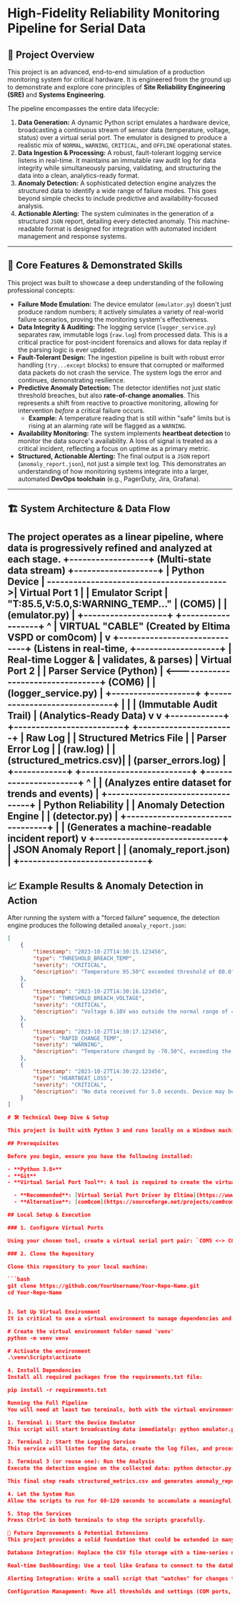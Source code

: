 # High-Fidelity Reliability Monitoring Pipeline for Serial Data

## 🌟 Project Overview

This project is an advanced, end-to-end simulation of a production monitoring system for critical hardware. It is engineered from the ground up to demonstrate and explore core principles of **Site Reliability Engineering (SRE)** and **Systems Engineering**.

The pipeline encompasses the entire data lifecycle:
1.  **Data Generation:** A dynamic Python script emulates a hardware device, broadcasting a continuous stream of sensor data (temperature, voltage, status) over a virtual serial port. The emulator is designed to produce a realistic mix of `NORMAL`, `WARNING`, `CRITICAL`, and `OFFLINE` operational states.
2.  **Data Ingestion & Processing:** A robust, fault-tolerant logging service listens in real-time. It maintains an immutable raw audit log for data integrity while simultaneously parsing, validating, and structuring the data into a clean, analytics-ready format.
3.  **Anomaly Detection:** A sophisticated detection engine analyzes the structured data to identify a wide range of failure modes. This goes beyond simple checks to include predictive and availability-focused analysis.
4.  **Actionable Alerting:** The system culminates in the generation of a structured `JSON` report, detailing every detected anomaly. This machine-readable format is designed for integration with automated incident management and response systems.

---

## 🚀 Core Features & Demonstrated Skills

This project was built to showcase a deep understanding of the following professional concepts:

*   **Failure Mode Emulation:** The device emulator (`emulator.py`) doesn't just produce random numbers; it actively simulates a variety of real-world failure scenarios, proving the monitoring system's effectiveness.
*   **Data Integrity & Auditing:** The logging service (`logger_service.py`) separates raw, immutable logs (`raw.log`) from processed data. This is a critical practice for post-incident forensics and allows for data replay if the parsing logic is ever updated.
*   **Fault-Tolerant Design:** The ingestion pipeline is built with robust error handling (`try...except` blocks) to ensure that corrupted or malformed data packets do not crash the service. The system logs the error and continues, demonstrating resilience.
*   **Predictive Anomaly Detection:** The detector identifies not just static threshold breaches, but also **rate-of-change anomalies**. This represents a shift from reactive to proactive monitoring, allowing for intervention *before* a critical failure occurs.
    *   **Example:** A temperature reading that is still within "safe" limits but is rising at an alarming rate will be flagged as a `WARNING`.
*   **Availability Monitoring:** The system implements **heartbeat detection** to monitor the data source's availability. A loss of signal is treated as a critical incident, reflecting a focus on uptime as a primary metric.
*   **Structured, Actionable Alerting:** The final output is a `JSON` report (`anomaly_report.json`), not just a simple text log. This demonstrates an understanding of how monitoring systems integrate into a larger, automated **DevOps toolchain** (e.g., PagerDuty, Jira, Grafana).

---

## 🏗️ System Architecture & Data Flow

The project operates as a linear pipeline, where data is progressively refined and analyzed at each stage.
+------------------+ (Multi-state data stream) +-------------------+
| Python Device | ----------------------------------------->| Virtual Port 1 |
| Emulator Script | "T:85.5,V:5.0,S:WARNING_TEMP..." | (COM5) |
| (emulator.py) | +-------------------+
+------------------+ ^
|
VIRTUAL "CABLE"
(Created by Eltima VSPD
or com0com)
|
v
+-----------------------------+ (Listens in real-time, +-------------------+
| Real-time Logger & | validates, & parses) | Virtual Port 2 |
| Parser Service (Python) | <---------------------------------+ (COM6) |
| (logger_service.py) | +-------------------+
+-----------------------------+
| |
| (Immutable Audit Trail) | (Analytics-Ready Data)
v v
+------------+ +-------------------------+ +----------------------+
| Raw Log | | Structured Metrics File | | Parser Error Log |
| (raw.log) | | (structured_metrics.csv)| | (parser_errors.log) |
+------------+ +-------------------------+ +----------------------+
^
|
| (Analyzes entire dataset for trends and events)
|
+---------------------------------+
| Python Reliability |
| Anomaly Detection Engine |
| (detector.py) |
+---------------------------------+
|
| (Generates a machine-readable incident report)
v
+-----------------------------+
| JSON Anomaly Report |
| (anomaly_report.json) |
+-----------------------------+
---
## 📈 Example Results & Anomaly Detection in Action

After running the system with a "forced failure" sequence, the detection engine produces the following detailed `anomaly_report.json`:

```json
[
    {
        "timestamp": "2023-10-27T14:30:15.123456",
        "type": "THRESHOLD_BREACH_TEMP",
        "severity": "CRITICAL",
        "description": "Temperature 95.50°C exceeded threshold of 80.0°C."
    },
    {
        "timestamp": "2023-10-27T14:30:16.123456",
        "type": "THRESHOLD_BREACH_VOLTAGE",
        "severity": "CRITICAL",
        "description": "Voltage 6.10V was outside the normal range of 4.5V-5.5V."
    },
    {
        "timestamp": "2023-10-27T14:30:17.123456",
        "type": "RAPID_CHANGE_TEMP",
        "severity": "WARNING",
        "description": "Temperature changed by -70.50°C, exceeding the rate-of-change threshold of 15.0°C."
    },
    {
        "timestamp": "2023-10-27T14:30:22.123456",
        "type": "HEARTBEAT_LOSS",
        "severity": "CRITICAL",
        "description": "No data received for 5.0 seconds. Device may be offline."
    }
]

# 🛠️ Technical Deep Dive & Setup

This project is built with Python 3 and runs locally on a Windows machine.

## Prerequisites

Before you begin, ensure you have the following installed:

- **Python 3.8+**
- **Git**
- **Virtual Serial Port Tool**: A tool is required to create the virtual communication bridge.

  - **Recommended**: [Virtual Serial Port Driver by Eltima](https://www.eltima.com/products/vspdxp/) (The free version allows for one pair, which is sufficient for this project).
  - **Alternative**: [com0com](https://sourceforge.net/projects/com0com/) (A powerful open-source tool, but may require enabling "Test Mode" on modern versions of Windows due to driver signing policies).

## Local Setup & Execution

### 1. Configure Virtual Ports

Using your chosen tool, create a virtual serial port pair: `COM5 <-> COM6`. Ensure the ports are active and visible in Windows Device Manager.

### 2. Clone the Repository

Clone this repository to your local machine:

```bash
git clone https://github.com/YourUsername/Your-Repo-Name.git
cd Your-Repo-Name


3. Set Up Virtual Environment
It is critical to use a virtual environment to manage dependencies and avoid conflicts.

# Create the virtual environment folder named 'venv'
python -m venv venv

# Activate the environment
.\venv\Scripts\activate

4. Install Dependencies
Install all required packages from the requirements.txt file:

pip install -r requirements.txt

Running the Full Pipeline
You will need at least two terminals, both with the virtual environment (venv) activated.

1. Terminal 1: Start the Device Emulator
This script will start broadcasting data immediately: python emulator.py

2. Terminal 2: Start the Logging Service
This service will listen for the data, create the log files, and process data as it arrives: python logger_service.py

3. Terminal 3 (or reuse one): Run the Analysis
Execute the detection engine on the collected data: python detector.py

This final step reads structured_metrics.csv and generates anomaly_report.json if anomalies are found.

4. Let the System Run
Allow the scripts to run for 60-120 seconds to accumulate a meaningful dataset. Observe the real-time output in both terminals.

5. Stop the Services
Press Ctrl+C in both terminals to stop the scripts gracefully.

🔮 Future Improvements & Potential Extensions
This project provides a solid foundation that could be extended in many professional directions:

Database Integration: Replace the CSV file storage with a time-series database like InfluxDB or Prometheus for more efficient querying and data retention.

Real-time Dashboarding: Use a tool like Grafana to connect to the database and build live dashboards that visualize the temperature, voltage, and display alerts as they happen.

Alerting Integration: Write a small script that "watches" for changes to anomaly_report.json and makes a real API call to a service like Twilio (for SMS alerts) or the PagerDuty API.

Configuration Management: Move all thresholds and settings (COM ports, file names, etc.) out of the Python scripts and into a separate config.ini or config.yaml file, making the system easier to configure without changing the code.
